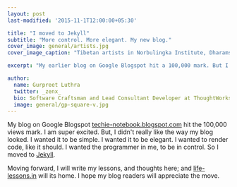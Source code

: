 ```yaml
---
layout: post
last-modified: '2015-11-1T12:00:00+05:30'

title: "I moved to Jekyll"
subtitle: "More control. More elegant. My new blog."
cover_image: general/artists.jpg
cover_image_caption: "Tibetan artists in Norbulingka Institute, Dharamshala, India"

excerpt: "My earlier blog on Google Blogspot hit a 100,000 mark. But I didn't like the way my blog looked. So I moved to Jekyll."

author:
  name: Gurpreet Luthra
  twitter: _zenx_
  bio: Software Craftsman and Lead Consultant Developer at ThoughtWorks
  image: general/gp-square-v.jpg
---
```


My blog on Google Blogspot [techie-notebook.blogspot.com](http://techie-notebook.blogspot.com) hit the 100,000 views mark.
I am super excited. But, I didn't really like the way my blog looked. I wanted it to be simple. I wanted it to be
elegant. I wanted to render code, like it should. I wanted the programmer in me, to be in control. So I moved to
[Jekyll](https://jekyllrb.com/).

Moving forward, I will write my lessons, and thoughts here; and [life-lessons.in](http://life-lessons.in) will its home.
I hope my blog readers will appreciate the move.